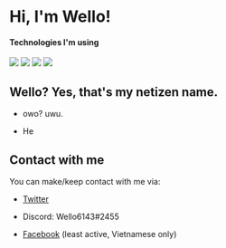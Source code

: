# Hi, I'm Wello!

#### Technologies I'm using
[![](https://img.shields.io/badge/Fedora-Workstation%20Laptop-blue?style=flat&logo=fedora)](https://getfedora.org)
[![](https://img.shields.io/badge/CentOS-Server-darkblue?style=flat&logo=centos)](https://centos.rip)
[![](https://img.shields.io/badge/Visual%20Studio%20Code-IDE%2FText%20Editor-blue?style=flat&logo=visual-studio-code&logoColor=00d77d)](https://code.visualstudio.com)
[![](https://img.shields.io/badge/Android-Phone-lightgreen?style=flat&logo=android)](https://www.android.com)

## Wello? Yes, that's my netizen name.

- owo? uwu.

- He

## Contact with me

You can make/keep contact with me via:

- [Twitter](https://twitter.com/wello6143)

- Discord: Wello6143#2455

- [Facebook](https://fb.me/wellothedev) (least active, Vietnamese only)
